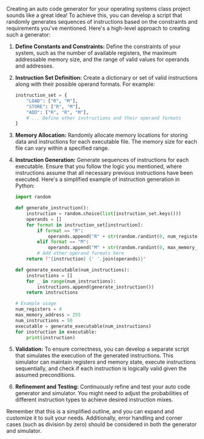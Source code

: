 Creating an auto code generator for your operating systems class project sounds like a great idea! To achieve this, you can develop a script that randomly generates sequences of instructions based on the constraints and requirements you've mentioned. Here's a high-level approach to creating such a generator:

1. **Define Constants and Constraints:**
   Define the constraints of your system, such as the number of available registers, the maximum addressable memory size, and the range of valid values for operands and addresses.

2. **Instruction Set Definition:**
   Create a dictionary or set of valid instructions along with their possible operand formats. For example:
   ```python
   instruction_set = {
       "LOAD": ["R", "M"],
       "STORE": ["R", "M"],
       "ADD": ["R", "R", "M"],
       # ... Define other instructions and their operand formats
   }
   ```

3. **Memory Allocation:**
   Randomly allocate memory locations for storing data and instructions for each executable file. The memory size for each file can vary within a specified range.

4. **Instruction Generation:**
   Generate sequences of instructions for each executable. Ensure that you follow the logic you mentioned, where instructions assume that all necessary previous instructions have been executed. Here's a simplified example of instruction generation in Python:

   ```python
   import random

   def generate_instruction():
       instruction = random.choice(list(instruction_set.keys()))
       operands = []
       for format in instruction_set[instruction]:
           if format == "R":
               operands.append("R" + str(random.randint(0, num_registers - 1)))
           elif format == "M":
               operands.append("M" + str(random.randint(0, max_memory_address)))
           # Add other operand formats here
       return f"{instruction} {' '.join(operands)}"

   def generate_executable(num_instructions):
       instructions = []
       for _ in range(num_instructions):
           instructions.append(generate_instruction())
       return instructions

   # Example usage
   num_registers = 4
   max_memory_address = 255
   num_instructions = 50
   executable = generate_executable(num_instructions)
   for instruction in executable:
       print(instruction)
   ```

5. **Validation:**
   To ensure correctness, you can develop a separate script that simulates the execution of the generated instructions. This simulator can maintain registers and memory state, execute instructions sequentially, and check if each instruction is logically valid given the assumed preconditions.

6. **Refinement and Testing:**
   Continuously refine and test your auto code generator and simulator. You might need to adjust the probabilities of different instruction types to achieve desired instruction mixes.

Remember that this is a simplified outline, and you can expand and customize it to suit your needs. Additionally, error handling and corner cases (such as division by zero) should be considered in both the generator and simulator.